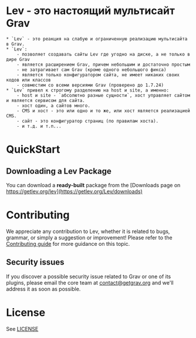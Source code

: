 # **Lev** - это настоящий мультисайт Grav

	* `Lev` - это реакция на слабую и ограниченную реализацию мультисайта в Grav.
	* `Lev`:
		- позволяет создавать сайты Lev где угодно на диске, а не только в дире Grav
		- является расширением Grav, причем небольшим и достаточно простым
		- не затрагивает сам Grav (кроме одного небольшого фикса)
		- является только конфигуратором сайта, не имеет никаких своих кодов или классов
		- совместим со всеми версиями Grav (проверено до 1.7.24)
	* `Lev` привел к строгому разделению на host и site, а именно:
		- host и site - `абсолютно разные сущности`, хост управляет сайтом и является сервисом для сайта.
		- хост один, а сайтов много.
		- CMS и хост - это или одно и то же, или хост является реализацией CMS.
		- сайт - это конфигуратор страниц (по правилам хоста).
		- и т.д. и т.п...

# QuickStart

## Downloading a Lev Package

You can download a **ready-built** package from the [Downloads page on https://getlev.org/lev](https://getlev.org/Lev/downloads)

# Contributing
We appreciate any contribution to Lev, whether it is related to bugs, grammar, or simply a suggestion or improvement! Please refer to the [Contributing guide](CONTRIBUTING.md) for more guidance on this topic.

## Security issues
If you discover a possible security issue related to Grav or one of its plugins, please email the core team at contact@getgrav.org and we'll address it as soon as possible.

# License

See [LICENSE](LICENSE)
